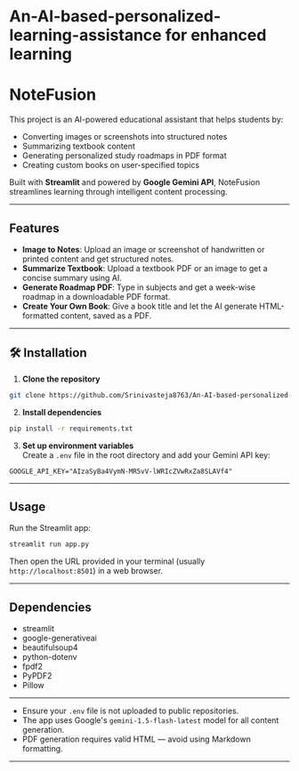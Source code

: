 # An-AI-based-personalized-learning-assistance for enhanced learning


# NoteFusion

 This project is an AI-powered educational assistant that helps students by:
-  Converting images or screenshots into structured notes
-  Summarizing textbook content
-  Generating personalized study roadmaps in PDF format
-  Creating custom books on user-specified topics

Built with **Streamlit** and powered by **Google Gemini API**, NoteFusion streamlines learning through intelligent content processing.

---

##  Features

- **Image to Notes**: Upload an image or screenshot of handwritten or printed content and get structured notes.
- **Summarize Textbook**: Upload a textbook PDF or an image to get a concise summary using AI.
- **Generate Roadmap PDF**: Type in subjects and get a week-wise roadmap in a downloadable PDF format.
- **Create Your Own Book**: Give a book title and let the AI generate HTML-formatted content, saved as a PDF.

---

## 🛠 Installation

1. **Clone the repository**  
```bash
git clone https://github.com/Srinivasteja8763/An-AI-based-personalized-learning-assistance.git
```

2. **Install dependencies**  
```bash
pip install -r requirements.txt
```

3. **Set up environment variables**  
Create a `.env` file in the root directory and add your Gemini API key:
```
GOOGLE_API_KEY="AIzaSyBa4VymN-MR5vV-lWRIcZVwRxZa8SLAVf4"
```

---

##  Usage

Run the Streamlit app:
```bash
streamlit run app.py
```

Then open the URL provided in your terminal (usually `http://localhost:8501`) in a web browser.

---

## Dependencies

- streamlit
- google-generativeai
- beautifulsoup4
- python-dotenv
- fpdf2
- PyPDF2
- Pillow

---


- Ensure your `.env` file is not uploaded to public repositories.
- The app uses Google's `gemini-1.5-flash-latest` model for all content generation.
- PDF generation requires valid HTML — avoid using Markdown formatting.

---
